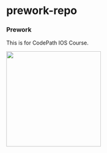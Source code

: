 # prework-repo
<h3>Prework</h3>
<p>This is for CodePath IOS Course. </p>
<img src="https://imgur.com/ZFstLpT" width=250/>
